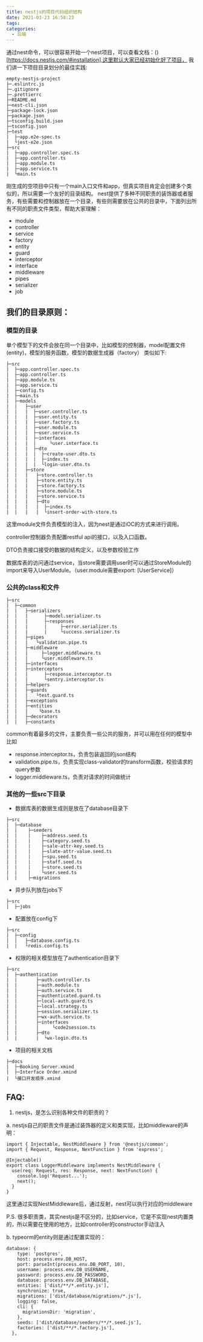 ```yaml
---
title: nestjs的项目代码组织结构
date: 2021-03-23 16:58:23
tags:
categories: 
  - 后端
---
```


通过nest命令，可以很容易开始一个nest项目，可以查看文档：()[https://docs.nestjs.com/#installation],这里默认大家已经初始化好了项目，
我们讲一下项目目录划分的最佳实践:

```
empty-nestjs-project
├─.eslintrc.js
├─.gitignore
├─.prettierrc
├─README.md
├─nest-cli.json
├─package-lock.json
├─package.json
├─tsconfig.build.json
├─tsconfig.json
├─test
|  ├─app.e2e-spec.ts
|  └jest-e2e.json
├─src
|  ├─app.controller.spec.ts
|  ├─app.controller.ts
|  ├─app.module.ts
|  ├─app.service.ts
|  └main.ts

```

刚生成的空项目中只有一个main入口文件和app，但真实项目肯定会创建多个类似的，所以需要一个友好的目录结构。
nest提供了多种不同职责的装饰器或者服务，有些需要和控制器放在一个目录，有些则需要放在公共的目录中，下面列出所有不同的职责文件类型，帮助大家理解：

- module
- controller
- service
- factory
- entity
- guard
- interceptor
- interface
- middleware
- pipes
- serializer
- job

## 我们的目录原则：

### 模型的目录

单个模型下的文件会放在同一个目录中，比如模型的控制器，model配置文件(entity)，模型的服务函数，模型的数据生成器（factory）
类似如下:

```
├─src
|  ├─app.controller.spec.ts
|  ├─app.controller.ts
|  ├─app.module.ts
|  ├─app.service.ts
|  ├─config.ts
|  ├─main.ts
|  ├─models
|  |   ├─user
|  |   |  ├─user.controller.ts
|  |   |  ├─user.entity.ts
|  |   |  ├─user.factory.ts
|  |   |  ├─user.module.ts
|  |   |  ├─user.service.ts
|  |   |  ├─interfaces
|  |   |  |     └user.interface.ts
|  |   |  ├─dto
|  |   |  |  ├─create-user.dto.ts
|  |   |  |  ├─index.ts
|  |   |  |  └login-user.dto.ts
|  |   ├─store
|  |   |   ├─store.controller.ts
|  |   |   ├─store.entity.ts
|  |   |   ├─store.factory.ts
|  |   |   ├─store.module.ts
|  |   |   ├─store.service.ts
|  |   |   ├─dto
|  |   |   |  ├─index.ts
|  |   |   |  └insert-order-with-store.ts

```

这里module文件负责模型的注入，因为nest是通过iOC的方式来进行调用。

controller控制器负责配置restful api的接口，以及入口函数。

DTO负责接口接受的数据的结构定义，以及参数校验工作

数据库表的访问通过service，当store需要调用user时可以通过StoreModule的import来导入UserModule。（user.module需要export: [UserService]）

### 公共的class和文件

```
├─src
|  ├─common
|  |   ├─serializers
|  |   |      ├─model.serializer.ts
|  |   |      ├─responses
|  |   |      |     ├─error.serializer.ts
|  |   |      |     └success.serializer.ts
|  |   ├─pipes
|  |   |   └validation.pipe.ts
|  |   ├─middleware
|  |   |     ├─logger.middleware.ts
|  |   |     └user.middleware.ts
|  |   ├─interfaces
|  |   ├─interceptors
|  |   |      ├─response.interceptor.ts
|  |   |      └sentry.interceptor.ts
|  |   ├─helpers
|  |   ├─guards
|  |   |   └test.guard.ts
|  |   ├─exceptions
|  |   ├─entities
|  |   |    └base.ts
|  |   ├─decorators
|  |   ├─constants

```

common有着最多的文件，主要负责一些公共的服务，并可以用在任何的模型中
比如

- response.interceptor.ts，负责包装返回的json结构
- validation.pipe.ts，负责实现class-validator的transform函数，校验请求的query参数
- logger.middleware.ts，负责对请求的时间做统计

### 其他的一些src下目录

- 数据库表的数据生成则是放在了database目录下

```
├─src
|  ├─database
|  |    ├─seeders
|  |    |    ├─address.seed.ts
|  |    |    ├─category.seed.ts
|  |    |    ├─sale-attr-key.seed.ts
|  |    |    ├─slate-attr-value.seed.ts
|  |    |    ├─spu.seed.ts
|  |    |    ├─staff.seed.ts
|  |    |    ├─store.seed.ts
|  |    |    └user.seed.ts
|  |    ├─migrations

```

- 异步队列放在jobs下

```
├─src
|  ├─jobs

```

- 配置放在config下

```
├─src
|  ├─config
|  |   ├─database.config.ts
|  |   └redis.config.ts

```

- 权限的相关模型放在了authentication目录下

```
├─src
|  ├─authentication
|  |       ├─auth.controller.ts
|  |       ├─auth.module.ts
|  |       ├─auth.service.ts
|  |       ├─authenticated.guard.ts
|  |       ├─local-auth.guard.ts
|  |       ├─local.strategy.ts
|  |       ├─session.serializer.ts
|  |       ├─wx-auth.service.ts
|  |       ├─interfaces
|  |       |     └code2session.ts
|  |       ├─dto
|  |       |  └wx-login.dto.ts

```

- 项目的相关文档

```
├─docs
|  ├─Booking Server.xmind
|  ├─Interface Order.xmind
|  └接口开发顺序.xmind

```

## FAQ:

1. nestjs，是怎么识别各种文件的职责的？

a. nestjs自己的职责文件是通过装饰器的定义和类实现，比如middleware的声明：

```
import { Injectable, NestMiddleware } from '@nestjs/common';
import { Request, Response, NextFunction } from 'express';

@Injectable()
export class LoggerMiddleware implements NestMiddleware {
  use(req: Request, res: Response, next: NextFunction) {
    console.log('Request...');
    next();
  }
}

```

这里通过实现NestMiddleware后，通过反射，nest可以执行对应的middleware

P.S. 很多职责类，其实nestjs是不区分的，比如service，它是不实现nest内置类的，所以需要在使用的地方，比如controller的constructor手动注入

b. typeorm的entity则是通过配置实现的：

```
database: {
    type: 'postgres',
    host: process.env.DB_HOST,
    port: parseInt(process.env.DB_PORT, 10),
    username: process.env.DB_USERNAME,
    password: process.env.DB_PASSWORD,
    database: process.env.DB_DATABASE,
    entities: ['dist/**/*.entity.js'],
    synchronize: true,
    migrations: ['dist/database/migrations/*.js'],
    logging: false,
    cli: {
      migrationsDir: 'migration',
    },
    seeds: ['dist/database/seeders/**/*.seed.js'],
    factories: ['dist/**/*.factory.js'],
  },

```